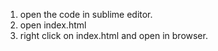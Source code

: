 1. open the code in sublime editor.
2. open index.html
3. right click on index.html and open in browser.